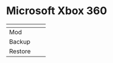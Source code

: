 # Microsoft Xbox 360

<table data-view="cards"><thead><tr><th></th><th></th><th></th></tr></thead><tbody><tr><td>Mod</td><td></td><td></td></tr><tr><td>Backup</td><td></td><td></td></tr><tr><td>Restore</td><td></td><td></td></tr></tbody></table>

